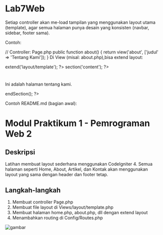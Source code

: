 # Lab7Web

Setiap controller akan me-load tampilan yang menggunakan layout utama (template), agar semua halaman punya desain yang konsisten (navbar, sidebar, footer sama).

Contoh:

// Controller: Page.php
public function about()
{
    return view('about', ['judul' => 'Tentang Kami']);
}
Di View (misal: about.php),bisa extend layout:

<?= $this->extend('layout/template'); ?>
<?= $this->section('content'); ?>
<h1><?= $judul ?></h1>
<p>Ini adalah halaman tentang kami.</p>
<?= $this->endSection(); ?>

Contoh README.md (bagian awal):

# Modul Praktikum 1 - Pemrograman Web 2

## Deskripsi
Latihan membuat layout sederhana menggunakan CodeIgniter 4. Semua halaman seperti Home, About, Artikel, dan Kontak akan menggunakan layout yang sama dengan header dan footer tetap.

## Langkah-langkah
1. Membuat controller Page.php
2. Membuat file layout di Views/layout/template.php
3. Membuat halaman home.php, about.php, dll dengan extend layout
4. Menambahkan routing di Config/Routes.php

![gambar](ScreenshotLab7Web/SSModulPraktikum1.png)
